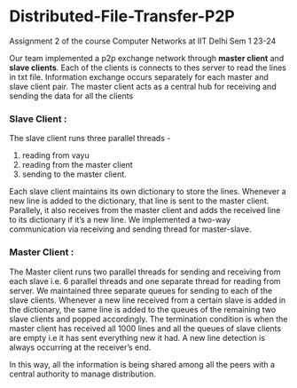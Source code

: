 # Distributed-File-Transfer-P2P
Assignment 2 of the course Computer Networks at IIT Delhi Sem 1 23-24

Our team implemented a p2p exchange network through **master client** and **slave clients**.
Each of the clients is connects to thes server to read the lines in txt file. Information exchange
occurs separately for each master and slave client pair. The master client acts as a central hub for receiving and sending the data for all the clients

### Slave Client :

The slave client runs three parallel threads -
1. reading from vayu
2. reading from the master client
3. sending to the master client.

Each slave client maintains its own dictionary to store the lines. Whenever a new line is added to the dictionary, that line is sent to the master client. Parallely, it also receives from the master client and adds the received line to its dictionary if it’s a new line. We implemented a two-way communication via receiving and sending thread for master-slave. 

### Master Client :

The Master client runs two parallel threads for sending and receiving from each slave i.e. 6 parallel threads and one separate thread for reading from server. We maintained three separate queues for sending to each of the slave clients. Whenever a new line received from a certain slave is added in the dictionary, the same line is added to the queues of the remaining two slave clients and popped accordingly. The termination condition is when the master client has received all 1000 lines and all the queues of slave clients are empty i.e it has sent everything new it had. A new line detection is always occurring at the receiver’s end.

In this way, all the information is being shared among all the peers with a central authority to manage distribution.

